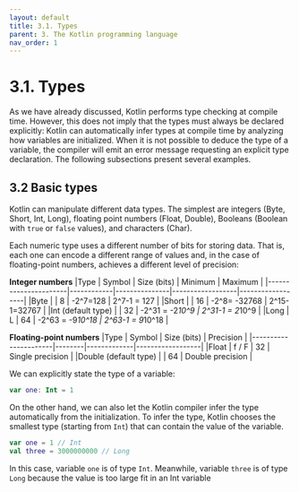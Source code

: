 ```yaml
---
layout: default
title: 3.1. Types
parent: 3. The Kotlin programming language
nav_order: 1
---
```


# 3.1. Types

As we have already discussed, Kotlin performs type checking at compile time. However, this does not imply that the types must always be declared explicitly: Kotlin can automatically infer types at compile time by analyzing how variables are initialized. When it is not possible to deduce the type of a variable, the compiler will emit an error message requesting an explicit type declaration. The following subsections present several examples.

## 3.2 Basic types

Kotlin can manipulate different data types. The simplest are integers (Byte, Short, Int, Long), floating point numbers (Float, Double), Booleans (Boolean with `true` or `false` values), and characters (Char). 

Each numeric type uses a different number of bits for storing data. That is, each one can encode a different range of values and, in the case of floating-point numbers, achieves a different level of precision:

**Integer numbers**
|Type                  |	Symbol	| Size (bits)	| Minimum	       | Maximum          |
|----------------------|------------|---------------|------------------|------------------|
|Byte	               |            |	8	        | -2^7=128         | 2^7-1 = 127      |
|Short	               |            |	16          | -2^8= -32768     | 2^15-1=32767     |
|Int	(default type) |          	| 32            | -2^31 = -2*10^9  | 2^31-1 = 2*10^9  |
|Long	               | L          |	64          | -2^63 = -9*10^18 | 2^63-1 = 9*10^18 |

**Floating-point numbers**
|Type	               | Symbol | Size (bits) | Precision        |
|----------------------|--------|-------------|------------------|
|Float	               | f / F  |	32	      | Single precision |
|Double	(default type) |        | 	64	      | Double precision |

We can explicitly state the type of a variable:

```kotlin
var one: Int = 1
```

On the other hand, we can also let the Kotlin compiler infer the type automatically from the initialization. To infer the type, Kotlin chooses the smallest type (starting from `Int`) that can contain the value of the variable.

```kotlin
var one = 1 // Int 
val three = 3000000000 // Long
```

In this case, variable `one` is of type `Int`. Meanwhile, variable `three` is of type `Long` because the value is too large fit in an Int variable



